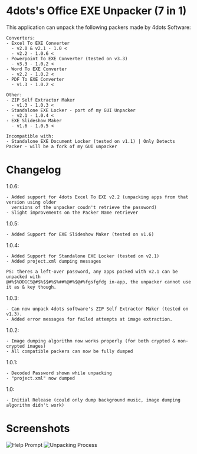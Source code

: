 # 4dots's Office EXE Unpacker (7 in 1)
This application can unpack the following packers made by 4dots Software:
```
Converters:
- Excel To EXE Converter
  - v2.0 & v2.1 - 1.0 <
  - v2.2 - 1.0.6 <
- Powerpoint To EXE Converter (tested on v3.3)
  - v3.3 - 1.0.2 <
- Word To EXE Converter
  - v2.2 - 1.0.2 <
- PDF To EXE Converter
  - v1.3 - 1.0.2 <
  
Other:
- ZIP Self Extractor Maker
  - v1.3 - 1.0.3 <
- Standalone EXE Locker - port of my GUI Unpacker
  - v2.1 - 1.0.4 <
- EXE Slideshow Maker
  - v1.6 - 1.0.5 <

Incompatible with:
- Standalone EXE Document Locker (tested on v1.1) | Only Detects Packer - will be a fork of my GUI unpacker
```

# Changelog
1.0.6:
```
- Added support for 4dots Excel To EXE v2.2 (unpacking apps from that version using older
  versions of the unpacker coudn't retrieve the password)
- Slight improvements on the Packer Name retriever
```

1.0.5:
```
- Added Support for EXE Slideshow Maker (tested on v1.6)
```

1.0.4:
```
- Added Support for Standalone EXE Locker (tested on v2.1)
- Added project.xml dumping messages

PS: theres a left-over password, any apps packed with v2.1 can be unpacked with
@#%$%DDGCS@#$%$$#%$%##%@#%$@#%fgsfgfdg in-app, the unpacker cannot use it as & key though.
```

1.0.3:
```
- Can now unpack 4dots software's ZIP Self Extractor Maker (tested on v1.3).
- Added error messages for failed attempts at image extraction.
```

1.0.2:
```
- Image dumping algorithm now works properly (for both crypted & non-crypted images)
- All compatible packers can now be fully dumped
```

1.0.1:
```
- Decoded Password shown while unpacking
- "project.xml" now dumped
```

1.0:
```
- Initial Release (could only dump background music, image dumping algorithm didn't work)
```

# Screenshots
![Help Prompt](https://i.imgur.com/HerEKL6.png)
![Unpacking Process](https://i.imgur.com/wqSEklQ.png)
